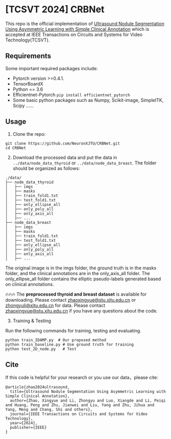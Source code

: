 # [TCSVT 2024] CRBNet
This repo is the official implementation of [Ultrasound Nodule Segmentation Using Asymmetric Learning with Simple Clinical Annotation](https://ieeexplore.ieee.org/abstract/document/10508987) which is accepted at IEEE Transactions on Circuits and Systems for Video Technology(TCSVT).

## Requirements
Some important required packages include:
* Pytorch version >=0.4.1.
* TensorBoardX
* Python == 3.6 
* Efficientnet-Pytorch `pip install efficientnet_pytorch`
* Some basic python packages such as Numpy, Scikit-image, SimpleITK, Scipy ......

## Usage
1. Clone the repo:
```
git clone https://github.com/NeuronXJTU/CRBNet.git
cd CRBNet
```
2. Download the processed data and put the data in `../data/node_data_thyroid` or `../data/node_data_breast`. The folder should be organized as follows:
```shell
./data/
├── node_data_thyroid
│   ├── imgs
│   ├── masks
│   ├── train_fold1.txt
│   ├── test_fold1.txt
│   ├── only_ellipse_all
│   ├── only_poly_all
│   ├── only_axis_all
│   ├── ...
├── node_data_breast
│   ├── imgs
│   ├── masks
│   ├── train_fold1.txt
│   ├── test_fold1.txt
│   ├── only_ellipse_all
│   ├── only_poly_all
│   ├── only_axis_all
│   ├── ...
```
The original image is in the imgs folder, the ground truth is in the masks folder, and the clinical annotations are in the only_axis_all folder. The only_ellipse_all folder contains the elliptic pseudo-labels generated based on clinical annotations. 

🔥🔥🔥 The **preprocessed thyroid and breast dataset** is available for downloading. Please contact zhaoxingyue@stu.xjtu.edu.cn or zhongyuli@xjtu.edu.cn for data. Please contact zhaoxingyue@stu.xjtu.edu.cn if you have any questions about the code.

3. Training & Testing

Run the following commands for training, testing and evaluating.
```shell
python train_IDAMP.py  # Our proposed method
python train_baseline.py # Use ground truth for training
python test_2D_node.py   # Test
```

## Cite
If this code is helpful for your research or you use our data，please cite:
```
@article{zhao2024ultrasound,
  title={Ultrasound Nodule Segmentation Using Asymmetric Learning with Simple Clinical Annotation},
  author={Zhao, Xingyue and Li, Zhongyu and Luo, Xiangde and Li, Peiqi and Huang, Peng and Zhu, Jianwei and Liu, Yang and Zhu, Jihua and Yang, Meng and Chang, Shi and others},
  journal={IEEE Transactions on Circuits and Systems for Video Technology},
  year={2024},
  publisher={IEEE}
}
```

